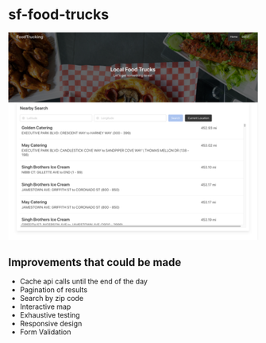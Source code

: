 # sf-food-trucks
![alt text](https://github.com/dwaynelavon/sf-food-trucks/blob/master/Screen%20Shot%202020-06-11%20at%208.57.50%20PM.png?raw=true)

## Improvements that could be made

-   Cache api calls until the end of the day
-   Pagination of results
-   Search by zip code
-   Interactive map
-   Exhaustive testing
-   Responsive design
-   Form Validation
